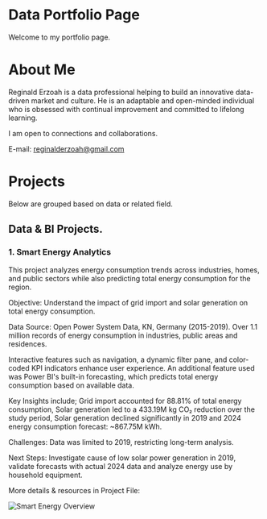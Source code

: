 # Data Portfolio Page
Welcome to my portfolio page.

# About Me
Reginald Erzoah is a data professional helping to build an innovative data-driven market and culture.
He is an adaptable and open-minded individual who is obsessed with continual improvement and committed to lifelong learning.

I am open to connections and collaborations.


E-mail: reginalderzoah@gmail.com


# Projects
Below are grouped based on data or related field.

## Data & BI Projects.
### 1. Smart Energy Analytics
This project analyzes energy consumption trends across industries, homes, and public sectors while also predicting total energy consumption for the region.

Objective: Understand the impact of grid import and solar generation on total energy consumption.

Data Source: Open Power System Data, KN, Germany (2015-2019).
Over 1.1 million records of energy consumption in industries, public areas and residences.

Interactive features such as navigation, a dynamic filter pane, and color-coded KPI indicators enhance user experience.
An additional feature used was Power BI's built-in forecasting, which predicts total energy consumption based on available data.

Key Insights include; Grid import accounted for 88.81% of total energy consumption, Solar generation led to a 433.19M kg CO₂ reduction over the study period, Solar generation declined significantly in 2019 and 2024 energy consumption forecast: ~867.75M kWh.

Challenges: Data was limited to 2019, restricting long-term analysis.

Next Steps: Investigate cause of low solar power generation in 2019, validate forecasts with actual 2024 data and analyze energy use by household equipment.

More details & resources in Project File:

![Smart Energy Overview](https://github.com/user-attachments/assets/64bd9446-3d33-40fd-bce6-dcf9431885da)


